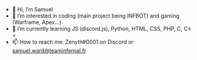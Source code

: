 - 👋 Hi, I’m Samuel
- 👀 I’m interested in coding (main project being INFBOT) and gaming (Warframe, Apex...)
- 🌱 I’m currently learning JS (discord.js), Python, HTML, CSS, PHP, C, C±+
- 📫 How to reach me: Zenyth#0001 on Discord or samuel.ward@teaminfernal.fr

<!---
INF-Zenyth/INF-Zenyth is a ✨ special ✨ repository because its `README.md` (this file) appears on your GitHub profile.
You can click the Preview link to take a look at your changes.
--->
